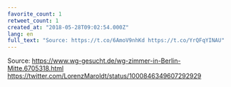 ```yaml
---
favorite_count: 1
retweet_count: 1
created_at: "2018-05-28T09:02:54.000Z"
lang: en
full_text: "Source: https://t.co/6AmoV9nhKd https://t.co/YrQFqYINAU"
---
```


Source: <https://www.wg-gesucht.de/wg-zimmer-in-Berlin-Mitte.6705318.html>
<https://twitter.com/LorenzMaroldt/status/1000846349607292929>
